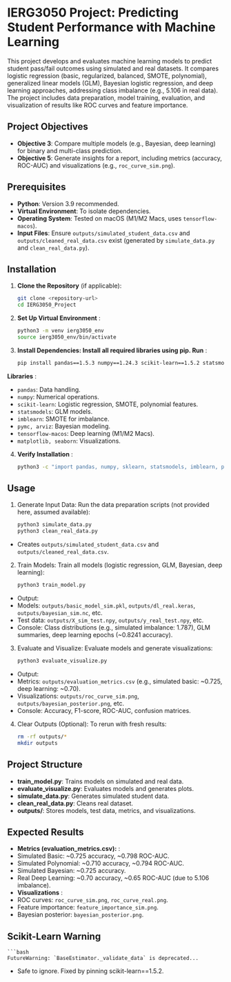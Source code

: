 # IERG3050 Project: Predicting Student Performance with Machine Learning

This project develops and evaluates machine learning models to predict student pass/fail outcomes using simulated and real datasets. It compares logistic regression (basic, regularized, balanced, SMOTE, polynomial), generalized linear models (GLM), Bayesian logistic regression, and deep learning approaches, addressing class imbalance (e.g., 5.106 in real data). The project includes data preparation, model training, evaluation, and visualization of results like ROC curves and feature importance.

## Project Objectives
- **Objective 3**: Compare multiple models (e.g., Bayesian, deep learning) for binary and multi-class prediction.
- **Objective 5**: Generate insights for a report, including metrics (accuracy, ROC-AUC) and visualizations (e.g., `roc_curve_sim.png`).

## Prerequisites
- **Python**: Version 3.9 recommended.
- **Virtual Environment**: To isolate dependencies.
- **Operating System**: Tested on macOS (M1/M2 Macs, uses `tensorflow-macos`).
- **Input Files**: Ensure `outputs/simulated_student_data.csv` and `outputs/cleaned_real_data.csv` exist (generated by `simulate_data.py` and `clean_real_data.py`).

## Installation

1. **Clone the Repository** (if applicable):
   ```bash
   git clone <repository-url>
   cd IERG3050_Project

2. **Set Up Virtual Environment** :
    ```bash
    python3 -m venv ierg3050_env
    source ierg3050_env/bin/activate

3. **Install Dependencies: Install all required libraries using pip. Run** :
    ```bash
    pip install pandas==1.5.3 numpy==1.24.3 scikit-learn==1.5.2 statsmodels==0.14.0 imblearn==0.10.1 pymc==5.6.0 arviz==0.12.1 tensorflow-macos==2.12.0 matplotlib==3.7.1 seaborn==0.12.2

**Libraries** :
- `pandas`: Data handling.
- `numpy`: Numerical operations.
- `scikit-learn`: Logistic regression, SMOTE, polynomial features.
- `statsmodels`: GLM models.
- `imblearn`: SMOTE for imbalance.
- `pymc, arviz`: Bayesian modeling.
- `tensorflow-macos`: Deep learning (M1/M2 Macs).
- `matplotlib, seaborn`: Visualizations.

4. **Verify Installation** :
    ```bash
    python3 -c "import pandas, numpy, sklearn, statsmodels, imblearn, pymc, arviz, tensorflow, matplotlib, seaborn; print('All libraries installed')"


## Usage
1. Generate Input Data: Run the data preparation scripts (not provided here, assumed available):
    ```bash
    python3 simulate_data.py
    python3 clean_real_data.py
- Creates `outputs/simulated_student_data.csv` and `outputs/cleaned_real_data.csv`.
2. Train Models: Train all models (logistic regression, GLM, Bayesian, deep learning):
    ```bash
    python3 train_model.py
- Output:
- Models: `outputs/basic_model_sim.pkl`, `outputs/dl_real.keras`, `outputs/bayesian_sim.nc`, etc.
- Test data: `outputs/X_sim_test.npy`, `outputs/y_real_test.npy`, etc.
- Console: Class distributions (e.g., simulated imbalance: 1.787), GLM summaries, deep learning epochs (~0.8241 accuracy).
3. Evaluate and Visualize: Evaluate models and generate visualizations:
    ```bash
    python3 evaluate_visualize.py
- Output:
- Metrics: `outputs/evaluation_metrics.csv` (e.g., simulated basic: ~0.725, deep learning: ~0.70).
- Visualizations: `outputs/roc_curve_sim.png`, `outputs/bayesian_posterior.png`, etc.
- Console: Accuracy, F1-score, ROC-AUC, confusion matrices.
4. Clear Outputs (Optional): To rerun with fresh results:
    ```bash
    rm -rf outputs/*
    mkdir outputs

## Project Structure
- **train_model.py**: Trains models on simulated and real data.
- **evaluate_visualize.py**: Evaluates models and generates plots.
- **simulate_data.py**: Generates simulated student data.
- **clean_real_data.py**: Cleans real dataset.
- **outputs/**: Stores models, test data, metrics, and visualizations.

## Expected Results
- **Metrics (evaluation_metrics.csv):** :
- Simulated Basic: ~0.725 accuracy, ~0.798 ROC-AUC.
- Simulated Polynomial: ~0.710 accuracy, ~0.794 ROC-AUC.
- Simulated Bayesian: ~0.725 accuracy.
- Real Deep Learning: ~0.70 accuracy, ~0.65 ROC-AUC (due to 5.106 imbalance).
- **Visualizations** :
- ROC curves: `roc_curve_sim.png`, `roc_curve_real.png`.
- Feature importance: `feature_importance_sim.png`.
- Bayesian posterior: `bayesian_posterior.png`.

## Scikit-Learn Warning
    ```bash
    FutureWarning: `BaseEstimator._validate_data` is deprecated...
- Safe to ignore. Fixed by pinning scikit-learn==1.5.2.